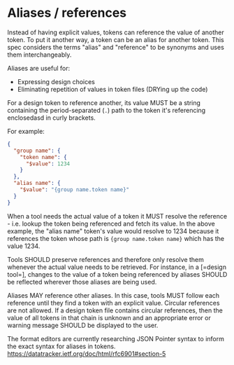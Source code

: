 # Aliases / references

Instead of having explicit values, tokens can reference the value of another token. To put it another way, a token can be an alias for another token. This spec considers the terms "alias" and "reference" to be synonyms and uses them interchangeably.

Aliases are useful for:

- Expressing design choices
- Eliminating repetition of values in token files (DRYing up the code)

For a design token to reference another, its value MUST be a string containing the period-separated (`.`) path to the token it's referencing enclosedasd in curly brackets.

For example:

<aside class="example">

```json
{
  "group name": {
    "token name": {
      "$value": 1234
    }
  },
  "alias name": {
    "$value": "{group name.token name}"
  }
}
```

</aside>

When a tool needs the actual value of a token it MUST resolve the reference - i.e. lookup the token being referenced and fetch its value. In the above example, the "alias name" token's value would resolve to 1234 because it references the token whose path is `{group name.token name}` which has the value 1234.

Tools SHOULD preserve references and therefore only resolve them whenever the actual value needs to be retrieved. For instance, in a [=design tool=], changes to the value of a token being referenced by aliases SHOULD be reflected wherever those aliases are being used.

Aliases MAY reference other aliases. In this case, tools MUST follow each reference until they find a token with an explicit value. Circular references are not allowed. If a design token file contains circular references, then the value of all tokens in that chain is unknown and an appropriate error or warning message SHOULD be displayed to the user.

<p class="ednote" title="JSON Pointer syntax">
  The format editors are currently researching JSON Pointer syntax to inform the exact syntax for aliases in tokens. <a href="https://datatracker.ietf.org/doc/html/rfc6901#section-5">https://datatracker.ietf.org/doc/html/rfc6901#section-5</a>
</p>
